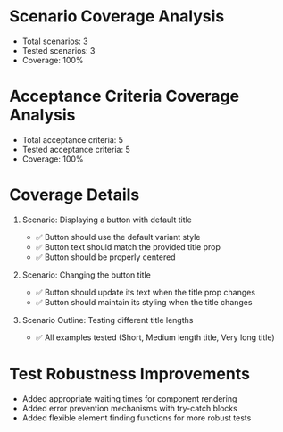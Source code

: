 # Scenario Coverage Analysis

- Total scenarios: 3
- Tested scenarios: 3
- Coverage: 100%

# Acceptance Criteria Coverage Analysis

- Total acceptance criteria: 5
- Tested acceptance criteria: 5
- Coverage: 100%

# Coverage Details

1. Scenario: Displaying a button with default title

   - ✅ Button should use the default variant style
   - ✅ Button text should match the provided title prop
   - ✅ Button should be properly centered

2. Scenario: Changing the button title

   - ✅ Button should update its text when the title prop changes
   - ✅ Button should maintain its styling when the title changes

3. Scenario Outline: Testing different title lengths
   - ✅ All examples tested (Short, Medium length title, Very long title)

# Test Robustness Improvements

- Added appropriate waiting times for component rendering
- Added error prevention mechanisms with try-catch blocks
- Added flexible element finding functions for more robust tests
